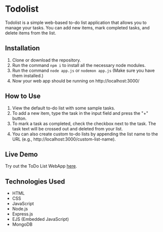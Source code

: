 # Todolist

Todolist is a simple web-based to-do list application that allows you to manage your tasks. You can add new items, mark completed tasks, and delete items from the list.

## Installation

1. Clone or download the repository.
2. Run the command `npm i` to install all the necessary node modules.
3. Run the command `node app.js` or `nodemon app.js` (Make sure you have them installed.) 
4. Now your web app should be running on http://localhost:3000/

## How to Use

1. View the default to-do list with some sample tasks.
2. To add a new item, type the task in the input field and press the "+" button.
3. To mark a task as completed, check the checkbox next to the task. The task text will be crossed out and deleted from your list.
5. You can also create custom to-do lists by appending the list name to the URL (e.g., http://localhost:3000/custom-list-name).

## Live Demo

Try out the ToDo List WebApp [here](https://todo-list-webapp.onrender.com/).

## Technologies Used

- HTML
- CSS
- JavaScript
- Node.js
- Express.js
- EJS (Embedded JavaScript)
- MongoDB
